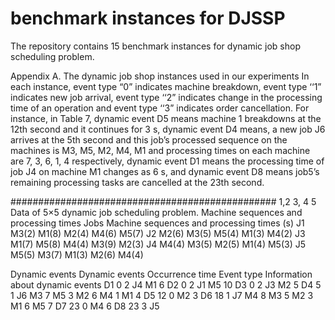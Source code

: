 # benchmark instances for DJSSP
The repository contains 15 benchmark instances for dynamic job shop scheduling problem.

Appendix A. The dynamic job shop instances used in our experiments
In each instance, event type “0” indicates machine breakdown, event type ‘‘1” indicates new job arrival, event type ‘‘2” indicates change in the processing time of an operation and event type ‘‘3” indicates order cancellation. For instance, in Table 7, dynamic event D5 means machine 1 breakdowns at the 12th second and it continues for 3 s, dynamic event D4 means, a new job J6 arrives at the 5th second and this job’s processed sequence on the machines is M3, M5, M2, M4, M1 and processing times on each machine are 7, 3, 6, 1, 4 respectively, dynamic event D1 means the processing time of job J4 on machine M1 changes as 6 s, and dynamic event D8 means job5’s remaining processing tasks are cancelled at the 23th second. 

################################################
1,2
3,
4
5
Data of 5×5 dynamic job scheduling problem.
Machine sequences and processing times
Jobs	Machine sequences and processing times (s)
J1	M3(2)	M1(8)	M2(4)	M4(6)	M5(7)
J2	M2(6)	M3(5)	M5(4)	M1(3)	M4(2)
J3	M1(7)	M5(8)	M4(4)	M3(9)	M2(3)
J4	M4(4)	M3(5)	M2(5)	M1(4)	M5(3)
J5	M5(5)	M3(7)	M1(3)	M2(6)	M4(4)

Dynamic events
Dynamic events	Occurrence time	Event type	Information about dynamic events
D1		0		2		J4 M1 6
D2		0		2		J1 M5 10
D3		0		2		J3 M2 5 
D4		5		1		J6 M3 7 M5 3 M2 6 M4 1 M1 4
D5		12		0		M2 3
D6		18		1		J7 M4 8 M3 5 M2 3 M1 6 M5 7
D7		23		0		M4 6
D8		23		3		J5 
